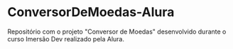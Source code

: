 # ConversorDeMoedas-Alura
Repositório com o projeto "Conversor de Moedas" desenvolvido durante o curso Imersão Dev realizado pela Alura.
